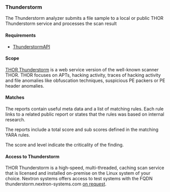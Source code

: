 ### Thunderstorm

The Thunderstorm analyzer submits a file sample to a local or public THOR Thunderstorm service and processes the scan result

#### Requirements

- [ThunderstormAPI](https://github.com/NextronSystems/thunderstormAPI)

#### Scope

[THOR Thunderstorm](https://www.nextron-systems.com/thor-thunderstorm/) is a web service version of the well-known scanner THOR. THOR focuses on APTs, hacking activity, traces of hacking activity and file anomalies like obfuscation techniques, suspicious PE packers or PE header anomalies.

#### Matches

The reports contain useful meta data and a list of matching rules. Each rule links to a related public report or states that the rules was based on internal research.

The reports include a total score and sub scores defined in the matching YARA rules. 

The score and level indicate the criticality of the finding.

#### Access to Thunderstorm

THOR Thunderstorm is a high-speed, multi-threaded, caching scan service that is licensed and installed on-premise on the Linux system of your choice. Nextron systems offers access to test systems with the FQDN thunderstorm.nextron-systems.com [on request](https://www.nextron-systems.com/get-started/).
